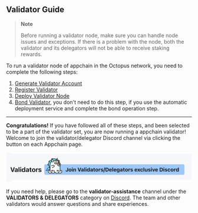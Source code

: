 ## Validator Guide

> **Note**
>
> Before running a validator node, make sure you can handle node issues and exceptions. If there is a problem with the node, both the validator and its delegators will not be able to receive staking rewards.

To run a validator node of appchain in the Octopus network, you need to complete the following steps:

1. [Generate Validator Account](./validator-generate-keys.md)
2. [Register Validator](./validator-register.md)
3. [Deploy Validator Node](./validator-deploy.md)
4. [Bond Validator](./validator-operations.md), you don't need to do this step, if you use the automatic deployment service and complete the bond operation step.

---

**Congratulations!** If you have followed all of these steps, and been selected to be a part of the validator set, you are now running a appchain validator! Welcome to join the validator/delegator Discord channel via clicking the button on each Appchain page.

![discord](../../images/maintain/validator_join_discord.jpg)

If you need help, please go to the **validator-assistance** channel under the **VALIDATORS & DELEGATORS** category on [Discord](https://discord.gg/6GTJBkZA9Q). The team and other validators would answer questions and share experiences.